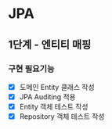 # JPA

## 1단계 - 엔티티 매핑
### 구현 필요기능
- [x] 도메인 Entity 클래스 작성
- [x] JPA Auditing 적용
- [x] Entity 객체 테스트 작성
- [x] Repository 객체 테스트 작성